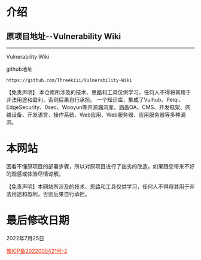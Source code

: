 # 介绍  

## 原项目地址--Vulnerability Wiki

----  

Vulnerability Wiki</br>  

github地址
```
https://github.com/Threekiii/Vulnerability-Wiki
```
【免责声明】
本仓库所涉及的技术、思路和工具仅供学习，任何人不得将其用于非法用途和盈利，否则后果自行承担。
一个知识库，集成了Vulhub、Peiqi、EdgeSecurity、0sec、Wooyun等开源漏洞库，涵盖OA、CMS、开发框架、网络设备、开发语言、操作系统、Web应用、Web服务器、应用服务器等多种漏洞。  

# 本网站

因看不懂原项目的部署步骤，所以对原项目进行了拙劣的改造，如果跟您带来不好的观感或体验尽情谅解。</br>


【免责声明】本网站所涉及的技术、思路和工具仅供学习，任何人不得将其用于非法用途和盈利，否则后果自行承担。

# 最后修改日期

2022年7月25日

<footer>
<a href="https://beian.miit.gov.cn"  style="color:#f72b07" target="_blank">豫ICP备2022005421号-2</a>
</footer>